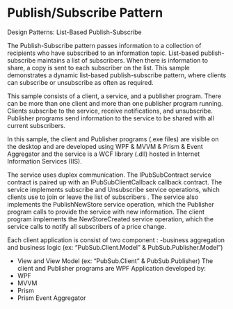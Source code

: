 # Publish/Subscribe Pattern
Design Patterns: List-Based Publish-Subscribe

The Publish-Subscribe pattern passes information to a collection of recipients who have subscribed to an information topic.
List-based publish-subscribe maintains a list of subscribers. When there is information to share, a copy is sent to each subscriber on 
the list. This sample demonstrates a dynamic list-based publish-subscribe pattern, where clients can subscribe or unsubscribe as often
as required.

This sample consists of a client, a service, and a publisher program. There can be more than one client and more than one
publisher program running. Clients subscribe to the service, receive notifications, and unsubscribe. Publisher programs send information
to the service to be shared with all current subscribers.

In this sample, the client and Publisher programs (.exe files) are visible on the desktop and are developed using WPF & MVVM & Prism &
Event Aggregator and the service is a WCF library (.dll) hosted in Internet Information Services (IIS).

The service uses duplex communication. The IPubSubContract service contract is paired up with an IPubSubClientCallback callback contract. The service implements subscribe and Unsubscribe service operations, which clients use to join or leave the list of subscribers . The service also implements the PublishNewStore service operation, which the Publisher program calls to provide the service with new information. The client program implements the NewStoreCreated service operation, which the service calls to notify all subscribers of a price change.

Each client application is consist of two component :
-business aggregation and business logic (ex: “PubSub.Client.Model” & PubSub.Publisher.Model”)
- View and View Model (ex: “PubSub.Client” & PubSub.Publisher)
 The client and Publisher programs are WPF Application developed by:
 - WPF
-  MVVM 
- Prism 
- Prism Event Aggregator
